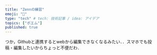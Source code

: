 ```yaml
---
title: "Zennの練習"
emoji: "📑"
type: "tech" # tech: 技術記事 / idea: アイデア
topics: ["ポエム"]
published: true
---
```



つか，Githubと連携するとwebから編集できなくなるみたい．．スマホでも投稿・編集したいからちょっと不便だわ．